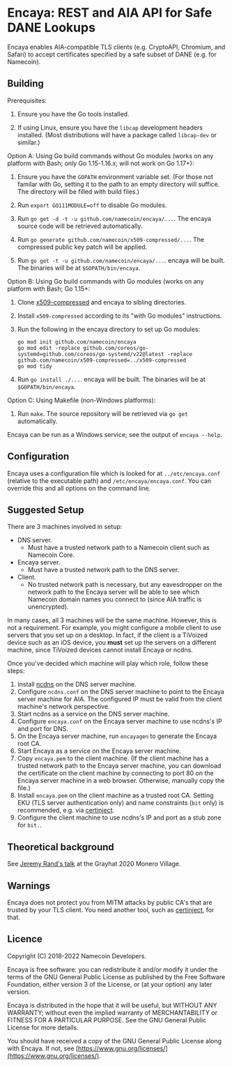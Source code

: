 # Encaya: REST and AIA API for Safe DANE Lookups

Encaya enables AIA-compatible TLS clients (e.g. CryptoAPI, Chromium, and Safari) to accept certificates specified by a safe subset of DANE (e.g. for Namecoin).

## Building

Prerequisites:

1. Ensure you have the Go tools installed.

2. If using Linux, ensure you have the `libcap` development headers
   installed. (Most distributions will have a package called `libcap-dev` or
   similar.)

Option A: Using Go build commands without Go modules (works on any platform with Bash; only Go 1.15-1.16.x; will not work on Go 1.17+):

1. Ensure you have the `GOPATH` environment variable set. (For those not
   familar with Go, setting it to the path to an empty directory will suffice.
   The directory will be filled with build files.)

2. Run `export GO111MODULE=off` to disable Go modules.

3. Run `go get -d -t -u github.com/namecoin/encaya/...`. The encaya source code will be
   retrieved automatically.

4. Run `go generate github.com/namecoin/x509-compressed/...`.  The compressed public key patch will be applied.

5. Run `go get -t -u github.com/namecoin/encaya/...`.  encaya will be built. The binaries will be at `$GOPATH/bin/encaya`.

Option B: Using Go build commands with Go modules (works on any platform with Bash; Go 1.15+:

1. Clone [x509-compressed](https://github.com/namecoin/x509-compressed) and encaya to sibling directories.

2. Install `x509-compressed` according to its "with Go modules" instructions.

3. Run the following in the encaya directory to set up Go modules:
   
   ~~~
   go mod init github.com/namecoin/encaya
   go mod edit -replace github.com/coreos/go-systemd=github.com/coreos/go-systemd/v22@latest -replace github.com/namecoin/x509-compressed=../x509-compressed
   go mod tidy
   ~~~

4. Run `go install ./...`.  encaya will be built. The binaries will be at `$GOPATH/bin/encaya`.

Option C: Using Makefile (non-Windows platforms):

1. Run `make`. The source repository will be retrieved via `go get`
   automatically.

Encaya can be run as a Windows service; see the output of `encaya --help`.

## Configuration

Encaya uses a configuration file which is looked for at `../etc/encaya.conf`
(relative to the executable path) and `/etc/encaya/encaya.conf`. You can override
this and all options on the command line.

## Suggested Setup

There are 3 machines involved in setup:

* DNS server.
    * Must have a trusted network path to a Namecoin client such as Namecoin Core.
* Encaya server.
    * Must have a trusted network path to the DNS server.
* Client.
    * No trusted network path is necessary, but any eavesdropper on the network path to the Encaya server will be able to see which Namecoin domain names you connect to (since AIA traffic is unencrypted).

In many cases, all 3 machines will be the same machine.  However, this is not a requirement.  For example, you might configure a mobile client to use servers that you set up on a desktop.  In fact, if the client is a TiVoized device such as an iOS device, you **must** set up the servers on a different machine, since TiVoized devices cannot install Encaya or ncdns.

Once you've decided which machine will play which role, follow these steps:

1. Install [ncdns](https://github.com/namecoin/ncdns) on the DNS server machine.
2. Configure `ncdns.conf` on the DNS server machine to point to the Encaya server machine for AIA.  The configured IP must be valid from the client machine's network perspective.
3. Start ncdns as a service on the DNS server machine.
4. Configure `encaya.conf` on the Encaya server machine to use ncdns's IP and port for DNS.
5. On the Encaya server machine, run `encayagen` to generate the Encaya root CA.
6. Start Encaya as a service on the Encaya server machine.
7. Copy `encaya.pem` to the client machine.  (If the client machine has a trusted network path to the Encaya server machine, you can download the certificate on the client machine by connecting to port 80 on the Encaya server machine in a web browser.  Otherwise, manually copy the file.)
8. Install `encaya.pem` on the client machine as a trusted root CA.  Setting EKU (TLS server authentication only) and name constraints (`bit` only) is recommended, e.g. via [certinject](https://github.com/namecoin/certinject).
9. Configure the client machine to use ncdns's IP and port as a stub zone for `bit.`.

## Theoretical background

See [Jeremy Rand's talk](https://www.namecoin.org/2021/01/01/namecoin-at-grayhat-2020-monero-village.html) at the Grayhat 2020 Monero Village.

## Warnings

Encaya does not protect you from MITM attacks by public CA's that are trusted by your TLS client.  You need another tool, such as [certinject](https://github.com/namecoin/certinject), for that.

## Licence

Copyright (C) 2018-2022 Namecoin Developers.

Encaya is free software: you can redistribute it and/or modify
it under the terms of the GNU General Public License as published by
the Free Software Foundation, either version 3 of the License, or
(at your option) any later version.

Encaya is distributed in the hope that it will be useful,
but WITHOUT ANY WARRANTY; without even the implied warranty of
MERCHANTABILITY or FITNESS FOR A PARTICULAR PURPOSE.  See the
GNU General Public License for more details.

You should have received a copy of the GNU General Public License
along with Encaya.  If not, see [https://www.gnu.org/licenses/](https://www.gnu.org/licenses/).
